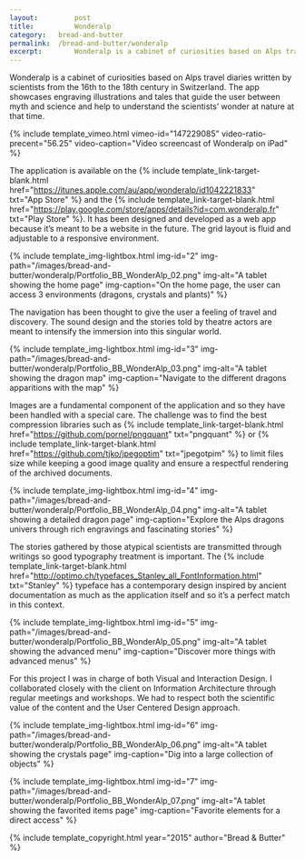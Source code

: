 ```yaml
---
layout: 		post
title:			Wonderalp
category: 	bread-and-butter
permalink: 	/bread-and-butter/wonderalp
excerpt:		Wonderalp is a cabinet of curiosities based on Alps travel diaries written by scientists from the 16th to the 18th century in Switzerland. The app showcases engraving illustrations and tales that guide the user between myth and science and help to understand the scientists’ wonder at nature at that time.
---
```


Wonderalp is a cabinet of curiosities based on Alps travel diaries written by scientists from the 16th to the 18th century in Switzerland. The app showcases engraving illustrations and tales that guide the user between myth and science and help to understand the scientists’ wonder at nature at that time.

{% include template_vimeo.html vimeo-id="147229085" video-ratio-precent="56.25" video-caption="Video screencast of Wonderalp on iPad" %}

The application is available on the {% include template_link-target-blank.html href="https://itunes.apple.com/au/app/wonderalp/id1042221833" txt="App&nbsp;Store" %} and the {% include template_link-target-blank.html href="https://play.google.com/store/apps/details?id=com.wonderalp.fr" txt="Play&nbsp;Store" %}. It has been designed and developed as a web app because it’s meant to be a website in the future. The grid layout is fluid and adjustable to a responsive environment. 

{% include template_img-lightbox.html img-id="2" img-path="/images/bread-and-butter/wonderalp/Portfolio_BB_WonderAlp_02.png" img-alt="A tablet showing the home page" img-caption="On the home page, the user can access 3 environments (dragons, crystals and plants)" %}

The navigation has been thought to give the user a feeling of travel and discovery. The sound design and the stories told by theatre actors are meant to intensify the immersion into this singular world. 

{% include template_img-lightbox.html img-id="3" img-path="/images/bread-and-butter/wonderalp/Portfolio_BB_WonderAlp_03.png" img-alt="A tablet showing the dragon map" img-caption="Navigate to the different dragons apparitions with the map" %}

Images are a fundamental component of the application and so they have been handled with a special care. The challenge was to find the best compression libraries such as {% include template_link-target-blank.html href="https://github.com/pornel/pngquant" txt="pngquant" %} or {% include template_link-target-blank.html href="https://github.com/tjko/jpegoptim" txt="jpegotpim" %} to limit files size while keeping a good image quality and ensure a respectful rendering of the archived documents. 

{% include template_img-lightbox.html img-id="4" img-path="/images/bread-and-butter/wonderalp/Portfolio_BB_WonderAlp_04.png" img-alt="A tablet showing a detailed dragon page" img-caption="Explore the Alps dragons univers through rich engravings and fascinating stories" %}

The stories gathered by those atypical scientists are transmitted through writings so good typography treatment is important. The {% include template_link-target-blank.html href="http://optimo.ch/typefaces_Stanley_all_FontInformation.html" txt="Stanley" %} typeface has a contemporary design inspired by ancient documentation as much as the application itself and so it’s a perfect match in this context.

{% include template_img-lightbox.html img-id="5" img-path="/images/bread-and-butter/wonderalp/Portfolio_BB_WonderAlp_05.png" img-alt="A tablet showing the advanced menu" img-caption="Discover more things with advanced menus" %}

For this project I was in charge of both Visual and Interaction Design. I collaborated closely with the client on Information Architecture through regular meetings and workshops. We had to respect both the scientific value of the content and the User Centered Design approach.

{% include template_img-lightbox.html img-id="6" img-path="/images/bread-and-butter/wonderalp/Portfolio_BB_WonderAlp_06.png" img-alt="A tablet showing the crystals page" img-caption="Dig into a large collection of objects" %}

{% include template_img-lightbox.html img-id="7" img-path="/images/bread-and-butter/wonderalp/Portfolio_BB_WonderAlp_07.png" img-alt="A tablet showing the favorited items page" img-caption="Favorite elements for a direct access" %}

{% include template_copyright.html year="2015" author="Bread & Butter" %}